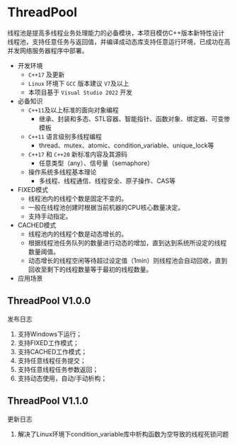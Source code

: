 # ThreadPool
线程池是提高多线程业务处理能力的必备模块，本项目模仿C++版本新特性设计线程池，支持任意任务与返回值，并编译成动态库支持任意运行环境，已成功在高并发网络服务器程序中部署。
+ 开发环境
  + `C++17` 及更新
  + `Linux` 环境下 `GCC` 版本建议 `V7`及以上
  + 本项目基于 `Visual Studio 2022` 开发
+ 必备知识
  + `C++11`及以上标准的面向对象编程
    + 继承、封装和多态、STL容器、智能指针、函数对象、绑定器、可变惨模板
  + `C++11` 语言级别多线程编程
    + thread、mutex、atomic、condition_variable、unique_lock等
  + `C++17` 和 `C++20` 新标准内容及其源码
    + 任意类型（any）、信号量（semaphore）
  + 操作系统多线程基本理论
    + 多线程、线程通信、线程安全、原子操作、CAS等
+ FIXED模式
  + 线程池内的线程个数是固定不变的。
  + 一般在线程池创建时根据当前机器的CPU核心数量决定。
  + 支持手动指定。
+ CACHED模式
  + 线程池内的线程个数是动态增长的。
  + 根据线程池任务队列的数量进行动态的增加，直到达到系统所设定的线程数量阈值。
  + 动态增长的线程空闲等待超过设定值（1min）则线程池会自动回收，直到回收至剩下的线程数量等于最初的线程数量。
+ 应用场景
## ThreadPool V1.0.0
发布日志
1. 支持Windows下运行；
2. 支持FIXED工作模式；
3. 支持CACHED工作模式；
4. 支持任意线程任务提交；
5. 支持任意线程任务参数返回；
6. 支持动态使用，自动/手动析构；

## ThreadPool V1.1.0
更新日志
1. 解决了Linux环境下condition_variable库中析构函数为空导致的线程死锁问题
